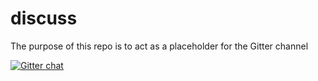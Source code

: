 # discuss
The purpose of this repo is to act as a placeholder for the Gitter channel

[![Gitter chat](https://badges.gitter.im/gitterHQ/gitter.png)](https://gitter.im/nottsjs/discuss) 
